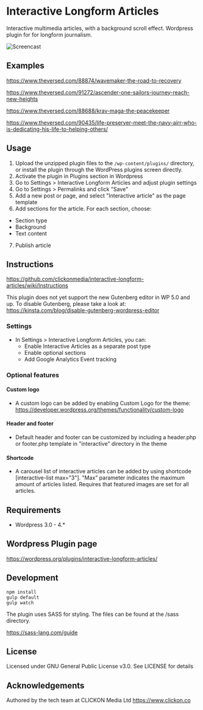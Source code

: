 # Interactive Longform Articles

Interactive multimedia articles, with a background scroll effect. Wordpress plugin for for longform journalism.

![Screencast](https://github.com/clickonmedia/screenshots/raw/master/interactive-480-15s-10fps.gif)

## Examples

https://www.theversed.com/88874/wavemaker-the-road-to-recovery

https://www.theversed.com/91272/ascender-one-sailors-journey-reach-new-heights

https://www.theversed.com/88688/krav-maga-the-peacekeeper

https://www.theversed.com/90435/life-preserver-meet-the-navy-airr-who-is-dedicating-his-life-to-helping-others/


## Usage

1. Upload the unzipped plugin files to the `/wp-content/plugins/` directory, or install the plugin through the WordPress plugins screen directly.
2. Activate the plugin in Plugins section in Wordpress
3. Go to Settings > Interactive Longform Articles and adjust plugin settings
4. Go to Settings > Permalinks and click "Save"
5. Add a new post or page, and select "Interactive article" as the page template
6. Add sections for the article. For each section, choose:
  * Section type
  * Background
  * Text content
7. Publish article


## Instructions

https://github.com/clickonmedia/interactive-longform-articles/wiki/Instructions

This plugin does not yet support the new Gutenberg editor in WP 5.0 and up. To disable Gutenberg, please take a look at:
https://kinsta.com/blog/disable-gutenberg-wordpress-editor

### Settings

* In Settings > Interactive Longform Articles, you can:
  * Enable Interactive Articles as a separate post type
  * Enable optional sections
  * Add Google Analytics Event tracking

### Optional features

#### Custom logo

* A custom logo can be added by enabling Custom Logo for the theme: https://developer.wordpress.org/themes/functionality/custom-logo

#### Header and footer

* Default header and footer can be customized by including a header.php or footer.php template in  "interactive" directory in the theme

#### Shortcode

* A carousel list of interactive articles can be added by using shortcode [interactive-list max="3"]. "Max" parameter indicates the maximum amount of articles listed. Requires that featured images are set for all articles.

## Requirements

* Wordpress 3.0 - 4.*

## Wordpress Plugin page

https://wordpress.org/plugins/interactive-longform-articles/

## Development

```
npm install
gulp default
gulp watch
```

The plugin uses SASS for styling. The files can be found at the /sass directory.

https://sass-lang.com/guide

## License

Licensed under GNU General Public License v3.0. See LICENSE for details

## Acknowledgements

Authored by the tech team at CLICKON Media Ltd https://www.clickon.co
